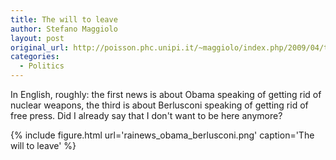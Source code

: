 ```yaml
---
title: The will to leave
author: Stefano Maggiolo
layout: post
original_url: http://poisson.phc.unipi.it/~maggiolo/index.php/2009/04/the-will-to-leave/
categories:
  - Politics
---
```

In English, roughly: the first news is about Obama speaking of getting rid of nuclear weapons, the third is about Berlusconi speaking of getting rid of free press. Did I already say that I don't want to be here anymore?

<!--more-->

{% include figure.html url='rainews_obama_berlusconi.png' caption='The will to leave' %}
